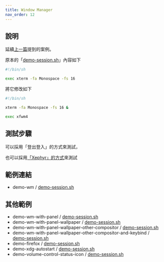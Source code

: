 ```yaml
---
title: Window Manager
nav_order: 12
---
```



## 說明

延續[上一篇](https://samwhelp.github.io/note-about-xsession/read/concept/start.html)提到的案例。


原本的「[demo-session.sh](https://github.com/samwhelp/note-about-xsession/tree/gh-pages/_demo/xsession-concept/demo-start/demo-session.sh)」內容如下


``` sh
#!/bin/sh

exec xterm -fa Monospace -fs 16
```

將它修改如下

``` sh
#!/bin/sh

xterm -fa Monospace -fs 16 &

exec xfwm4
```


## 測試步驟

可以採用「登出登入」的方式來測試，

也可以採用[「Xephyr」的方式](https://samwhelp.github.io/note-about-xsession/read/concept/xephyr.html)來測試

## 範例連結

* demo-wm / [demo-session.sh](https://github.com/samwhelp/note-about-xsession/tree/gh-pages/_demo/xsession-concept/demo-wm/demo-session.sh)


## 其他範例


* demo-wm-with-panel / [demo-session.sh](https://github.com/samwhelp/note-about-xsession/blob/gh-pages/_demo/xsession-concept/demo-wm-with-panel/demo-session.sh)
* demo-wm-with-panel-wallpaper / [demo-session.sh](https://github.com/samwhelp/note-about-xsession/blob/gh-pages/_demo/xsession-concept/demo-wm-with-panel-wallpaper/demo-session.sh)
* demo-wm-with-panel-wallpaper-other-compositor / [demo-session.sh](https://github.com/samwhelp/note-about-xsession/blob/gh-pages/_demo/xsession-concept/demo-wm-with-panel-wallpaper-other-compositor/demo-session.sh)
* demo-wm-with-panel-wallpaper-other-compositor-and-keybind / [demo-session.sh](https://github.com/samwhelp/note-about-xsession/blob/gh-pages/_demo/xsession-concept/demo-wm-with-panel-wallpaper-other-compositor-and-keybind/demo-session.sh)
* demo-firefox / [demo-session.sh](https://github.com/samwhelp/note-about-xsession/blob/gh-pages/_demo/xsession-concept/demo-firefox/demo-session.sh)
* demo-xdg-autostart / [demo-session.sh](https://github.com/samwhelp/note-about-xsession/blob/gh-pages/_demo/xsession-concept/demo-xdg-autostart/demo-session.sh)
* demo-volume-control-status-icon / [demo-session.sh](https://github.com/samwhelp/note-about-xsession/blob/gh-pages/_demo/xsession-concept/demo-volume-control-status-icon/demo-session.sh)
